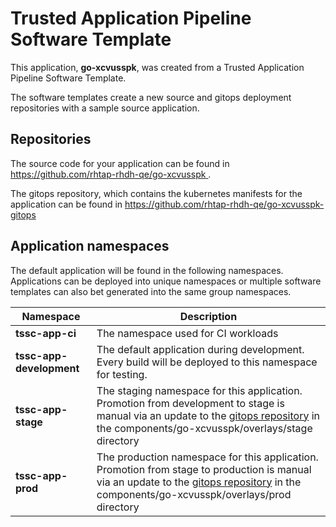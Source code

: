 # Trusted Application Pipeline Software Template

This application, **go-xcvusspk**, was created from a Trusted Application Pipeline Software Template.

The software templates create a new source and gitops deployment repositories with a sample source application. 

## Repositories

The source code for your application can be found in [https://github.com/rhtap-rhdh-qe/go-xcvusspk ](https://github.com/rhtap-rhdh-qe/go-xcvusspk ).
 
The gitops repository, which contains the kubernetes manifests for the application can be found in 
[https://github.com/rhtap-rhdh-qe/go-xcvusspk-gitops ](https://github.com/rhtap-rhdh-qe/go-xcvusspk-gitops ) 

## Application namespaces 

The default application will be found in the following namespaces. Applications can be deployed into unique namespaces or multiple software templates can also bet generated into the same group namespaces.  

|  Namespace   |  Description   |  
| -------- | -------- |
| **tssc-app-ci** | The namespace used for CI workloads |
| **tssc-app-development** | The default application during development. Every build will be deployed to this namespace for testing. |
| **tssc-app-stage** | The staging namespace for this application. Promotion from development to stage is manual via an update to the [gitops repository](https://github.com/rhtap-rhdh-qe/go-xcvusspk-gitops ) in the components/go-xcvusspk/overlays/stage directory |
| **tssc-app-prod** | The production namespace for this application. Promotion from stage to production is manual via an update to the [gitops repository](https://github.com/rhtap-rhdh-qe/go-xcvusspk-gitops ) in the components/go-xcvusspk/overlays/prod directory |